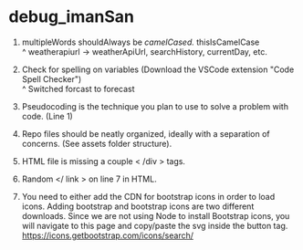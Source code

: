 # debug_imanSan

1. multipleWords shouldAlways be *camelCased.* thisIsCamelCase  
^ weatherapiurl -> weatherApiUrl, searchHistory, currentDay, etc.

2. Check for spelling on variables (Download the VSCode extension "Code Spell Checker")  
^ Switched forcast to forecast

3. Pseudocoding is the technique you plan to use to solve a problem with code. (Line 1)

4. Repo files should be neatly organized, ideally with a separation of concerns. (See assets folder structure).

5. HTML file is missing a couple < /div > tags.

6. Random </ link > on line 7 in HTML.

7. You need to either add the CDN for bootstrap icons in order to load icons. Adding bootstrap and bootstrap icons are two different downloads. Since we are not using Node to install Bootstrap icons, you will navigate to this page and copy/paste the svg inside the button tag.  
https://icons.getbootstrap.com/icons/search/
